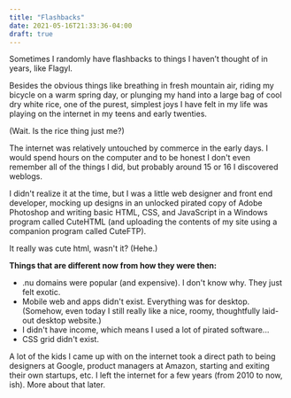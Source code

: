 ```yaml
---
title: "Flashbacks"
date: 2021-05-16T21:33:36-04:00
draft: true
---
```

Sometimes I randomly have flashbacks to things I haven’t thought of in years, like Flagyl.

Besides the obvious things like breathing in fresh mountain air, riding my bicycle on a warm spring day, or plunging my hand into a large bag of cool dry white rice, one of the purest, simplest joys I have felt in my life was playing on the internet in my teens and early twenties.

(Wait. Is the rice thing just me?) 

The internet was relatively untouched by commerce in the early days. I would spend hours on the computer and to be honest I don't even remember all of the things I did, but probably around 15 or 16 I discovered weblogs. 

I didn't realize it at the time, but I was a little web designer and front end developer, mocking up designs in an unlocked pirated copy of Adobe Photoshop and writing basic HTML, CSS, and JavaScript in a Windows program called CuteHTML (and uploading the contents of my site using a companion program called CuteFTP). 

It really was cute html, wasn't it? (Hehe.)

**Things that are different now from how they were then:**

* .nu domains were popular (and expensive). I don't know why. They just felt exotic.
* Mobile web and apps didn't exist. Everything was for desktop. (Somehow, even today I still really like a nice, roomy, thoughtfully laid-out desktop website.)
* I didn't have income, which means I used a lot of pirated software...
* CSS grid didn't exist.

A lot of the kids I came up with on the internet took a direct path to being designers at Google, product managers at Amazon, starting and exiting their own startups, etc. I left the internet for a few years (from 2010 to now, ish). More about that later.



